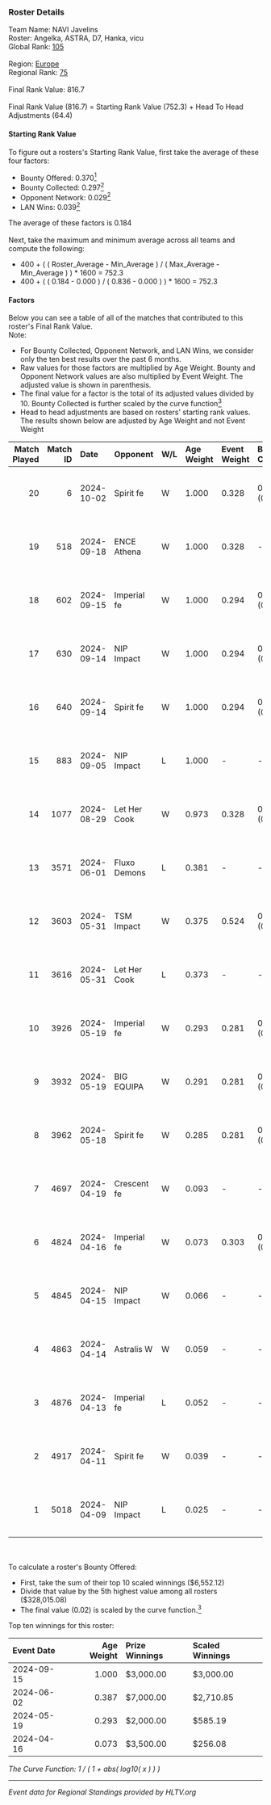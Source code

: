 ### Roster Details<br />
Team Name: NAVI Javelins<br />
Roster: Angelka, ASTRA, D7, Hanka, vicu<br />
Global Rank: [105](../../standings_global_2024_10_02.md)<br />
<br />
Region: [Europe]( ../../standings_europe_2024_10_02.md)<br />
Regional Rank: [75]( ../../standings_europe_2024_10_02.md)<br />
<br />
Final Rank Value:  816.7<br />
<br />
Final Rank Value (816.7) = Starting Rank Value (752.3) + Head To Head Adjustments (64.4)<br />

#### Starting Rank Value<br />
To figure out a rosters's Starting Rank Value, first take the average of these four factors:<br />
- Bounty Offered: 0.370[<sup>1</sup>](#table2)
- Bounty Collected: 0.297[<sup>2</sup>](#table1)
- Opponent Network: 0.029[<sup>2</sup>](#table1)
- LAN Wins: 0.039[<sup>2</sup>](#table1)

The average of these factors is 0.184<br />
<br />
Next, take the maximum and minimum average across all teams and compute the following:<br />
- 400 + ( ( Roster_Average - Min_Average ) / ( Max_Average - Min_Average ) ) * 1600 = 752.3
- 400 + ( ( 0.184 - 0.000 ) / ( 0.836 - 0.000 ) ) * 1600 = 752.3


#### Factors<br />
Below you can see a table of all of the matches that contributed to this roster's Final Rank Value.<br />
Note:<br />

- For Bounty Collected, Opponent Network, and LAN Wins, we consider only the ten best results over the past 6 months.
- Raw values for those factors are multiplied by Age Weight. Bounty and Opponent Network values are also multiplied by Event Weight. The adjusted value is shown in parenthesis.
- The final value for a factor is the total of its adjusted values divided by 10. Bounty Collected is further scaled by the curve function[<sup>3</sup>](#curveFunction)
- Head to head adjustments are based on rosters' starting rank values. The results shown below are adjusted by Age Weight and not Event Weight
<span id="table1"></span><br />


| Match Played | Match ID | Date       | Opponent     | W/L | Age Weight | Event Weight | Bounty Collected | Opponent Network | LAN Wins  | H2H Adj. | Roster                            |
| -: | -: | :- | :- | :- | :- | :- | :- | :- | :- | -: | :- |
|           20 |        6 | 2024-10-02 | Spirit fe    | W   | 1.000      | 0.328        | 0.005 (0.002)    | 0.119 (0.039)    | 0 (0.000) |     8.42 | Angelka, ASTRA, D7, Hanka, vicu   |
|           19 |      518 | 2024-09-18 | ENCE Athena  | W   | 1.000      | 0.328        | -                | 0.033 (0.011)    | 0 (0.000) |     6.32 | Angelka, ASTRA, D7, Hanka, vicu   |
|           18 |      602 | 2024-09-15 | Imperial fe  | W   | 1.000      | 0.294        | 0.067 (0.020)    | 0.237 (0.070)    | 0 (0.000) |    20.86 | Angelka, ASTRA, D7, Hanka, vicu   |
|           17 |      630 | 2024-09-14 | NIP Impact   | W   | 1.000      | 0.294        | 0.004 (0.001)    | 0.190 (0.056)    | 0 (0.000) |    13.29 | Angelka, ASTRA, D7, Hanka, vicu   |
|           16 |      640 | 2024-09-14 | Spirit fe    | W   | 1.000      | 0.294        | 0.005 (0.002)    | 0.119 (0.035)    | 0 (0.000) |    10.26 | Angelka, ASTRA, D7, Hanka, vicu   |
|           15 |      883 | 2024-09-05 | NIP Impact   | L   | 1.000      | -            | -                | -                | -         |   -18.59 | Angelka, ASTRA, D7, Hanka, vicu   |
|           14 |     1077 | 2024-08-29 | Let Her Cook | W   | 0.973      | 0.328        | 0.030 (0.010)    | 0.111 (0.036)    | 0 (0.000) |    15.95 | Angelka, ASTRA, D7, Hanka, vicu   |
|           13 |     3571 | 2024-06-01 | Fluxo Demons | L   | 0.381      | -            | -                | -                | -         |    -6.32 | Angelka, Hanka, LETi, Liina, vicu |
|           12 |     3603 | 2024-05-31 | TSM Impact   | W   | 0.375      | 0.524        | 0.007 (0.001)    | 0.037 (0.007)    | 1 (0.375) |     3.92 | Angelka, Hanka, LETi, Liina, vicu |
|           11 |     3616 | 2024-05-31 | Let Her Cook | L   | 0.373      | -            | -                | -                | -         |    -5.66 | Angelka, Hanka, LETi, Liina, vicu |
|           10 |     3926 | 2024-05-19 | Imperial fe  | W   | 0.293      | 0.281        | 0.067 (0.006)    | 0.237 (0.020)    | 0 (0.000) |     5.83 | Angelka, Hanka, LETi, Liina, vicu |
|            9 |     3932 | 2024-05-19 | BIG EQUIPA   | W   | 0.291      | 0.281        | 0.008 (0.001)    | 0.097 (0.008)    | 0 (0.000) |     3.68 | Angelka, Hanka, LETi, Liina, vicu |
|            8 |     3962 | 2024-05-18 | Spirit fe    | W   | 0.285      | 0.281        | 0.005 (0.000)    | 0.119 (0.010)    | 0 (0.000) |     3.33 | Angelka, Hanka, LETi, Liina, vicu |
|            7 |     4697 | 2024-04-19 | Crescent fe  | W   | 0.093      | -            | -                | -                | -         |     1.01 | Angelka, Hanka, LETi, Liina, vicu |
|            6 |     4824 | 2024-04-16 | Imperial fe  | W   | 0.073      | 0.303        | 0.067 (0.001)    | -                | -         |     1.47 | Angelka, Hanka, LETi, Liina, vicu |
|            5 |     4845 | 2024-04-15 | NIP Impact   | W   | 0.066      | -            | -                | -                | -         |     0.82 | Angelka, Hanka, LETi, Liina, vicu |
|            4 |     4863 | 2024-04-14 | Astralis W   | W   | 0.059      | -            | -                | -                | -         |     0.37 | Angelka, Hanka, LETi, Liina, vicu |
|            3 |     4876 | 2024-04-13 | Imperial fe  | L   | 0.052      | -            | -                | -                | -         |    -0.59 | Angelka, Hanka, LETi, Liina, vicu |
|            2 |     4917 | 2024-04-11 | Spirit fe    | W   | 0.039      | -            | -                | -                | -         |     0.47 | Angelka, Hanka, LETi, Liina, vicu |
|            1 |     5018 | 2024-04-09 | NIP Impact   | L   | 0.025      | -            | -                | -                | -         |    -0.49 | Angelka, Hanka, LETi, Liina, vicu |

<br />
<span id="table2"></span><br />
To calculate a roster's Bounty Offered:<br />

- First, take the sum of their top 10 scaled winnings ($6,552.12)
- Divide that value by the 5th highest value among all rosters ($328,015.08)
- The final value (0.02) is scaled by the curve function.[<sup>3</sup>](#curveFunction)

Top ten winnings for this roster:<br />

| Event Date | Age Weight | Prize Winnings | Scaled Winnings |
| :- | -: | :- | :- |
| 2024-09-15 |      1.000 | $3,000.00      | $3,000.00       |
| 2024-06-02 |      0.387 | $7,000.00      | $2,710.85       |
| 2024-05-19 |      0.293 | $2,000.00      | $585.19         |
| 2024-04-16 |      0.073 | $3,500.00      | $256.08         |


<span id="curveFunction"></span>_The Curve Function: 1 / ( 1 + abs( log10( x ) ) )_<br />

---
_Event data for Regional Standings provided by HLTV.org_<br />
